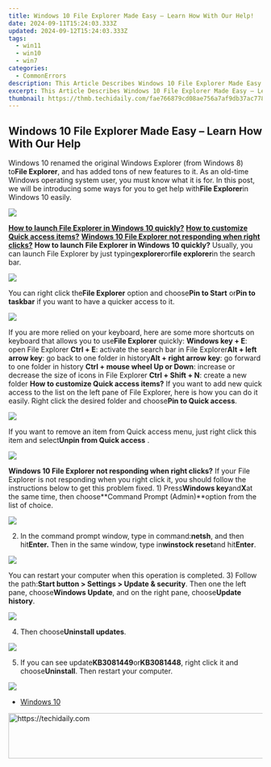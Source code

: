 ```yaml
---
title: Windows 10 File Explorer Made Easy – Learn How With Our Help!
date: 2024-09-11T15:24:03.333Z
updated: 2024-09-12T15:24:03.333Z
tags:
  - win11
  - win10
  - win7
categories:
  - CommonErrors
description: This Article Describes Windows 10 File Explorer Made Easy – Learn How With Our Help!
excerpt: This Article Describes Windows 10 File Explorer Made Easy – Learn How With Our Help!
thumbnail: https://thmb.techidaily.com/fae766879cd08ae756a7af9db37ac778f5fbfa89e057843b1343689c4f471473.jpg
---
```


## Windows 10 File Explorer Made Easy – Learn How With Our Help

Windows 10 renamed the original Windows Explorer (from Windows 8) to**File Explorer**, and has added tons of new features to it. As an old-time Windows operating system user, you must know what it is for. In this post, we will be introducing some ways for you to get help with**File Explorer**in Windows 10 easily.

![](https://images.drivereasy.com/wp-content/uploads/2016/12/file-explorer-in-window-s10.jpg)

[**How to launch File Explorer in Windows 10 quickly?**](https://tools.techidaily.com/drivereasy/download/) [**How to customize Quick access items?**](https://tools.techidaily.com/drivereasy/download/) [**Windows 10 File Explorer not responding when right clicks?**](https://tools.techidaily.com/drivereasy/download/)   **How to launch File Explorer in Windows 10 quickly?** Usually, you can launch File Explorer by just typing**explorer**or**file explorer**in the search bar.

![](https://images.drivereasy.com/wp-content/uploads/2016/12/img_584913472d50a-600x522.jpg)

 You can right click the**File Explorer** option and choose**Pin to Start** or**Pin to taskbar** if you want to have a quicker access to it.

![](https://images.drivereasy.com/wp-content/uploads/2016/12/img_584913edbf2bf.jpg)

 If you are more relied on your keyboard, here are some more shortcuts on keyboard that allows you to use**File Explorer** quickly: **Windows key + E**: open File Explorer **Ctrl + E**: activate the search bar in File Explorer**Alt + left arrow key**: go back to one folder in history**Alt + right arrow key**: go forward to one folder in history **Ctrl + mouse wheel Up or Down**: increase or decrease the size of icons in File Explorer **Ctrl + Shift + N**: create a new folder   **How to customize Quick access items?** If you want to add new quick access to the list on the left pane of File Explorer, here is how you can do it easily. Right click the desired folder and choose**Pin to Quick access**.

![](https://images.drivereasy.com/wp-content/uploads/2016/12/pin-to-quick-access.jpg)

 If you want to remove an item from Quick access menu, just right click this item and select**Unpin from Quick access** .

![](https://images.drivereasy.com/wp-content/uploads/2016/12/unpin-from-quick-access.jpg)

 **Windows 10 File Explorer not responding when right clicks?** If your File Explorer is not responding when you right click it, you should follow the instructions below to get this problem fixed. 1) Press**Windows key**and**X**at the same time, then choose**Command Prompt (Admin)**option from the list of choice.

![](https://images.drivereasy.com/wp-content/uploads/2016/12/img_58491b710eb2d.png)

2) In the command prompt window, type in command:**netsh**, and then hit**Enter.** Then in the same window, type in**winstock reset**and hit**Enter**.

![](https://images.drivereasy.com/wp-content/uploads/2016/12/img_58491c14e6750.jpg)

You can restart your computer when this operation is completed. 3) Follow the path:**Start button > Settings > Update & security**. Then one the left pane, choose**Windows Update**, and on the right pane, choose**Update history**.

![](https://images.drivereasy.com/wp-content/uploads/2016/12/img_58491d95611c0-600x476.jpg)

4) Then choose**Uninstall updates**.

![](https://images.drivereasy.com/wp-content/uploads/2016/12/img_58491d7901b10-600x462.jpg)

5) If you can see update**KB3081449**or**KB3081448**, right click it and choose**Uninstall**. Then restart your computer.

![](https://images.drivereasy.com/wp-content/uploads/2016/12/img_58491df2251f5-600x330.jpg)

* [Windows 10](https://tools.techidaily.com/drivereasy/download/)

<ins class="adsbygoogle"
     style="display:block"
     data-ad-format="autorelaxed"
     data-ad-client="ca-pub-7571918770474297"
     data-ad-slot="1223367746"></ins>

<ins class="adsbygoogle"
     style="display:block"
     data-ad-client="ca-pub-7571918770474297"
     data-ad-slot="8358498916"
     data-ad-format="auto"
     data-full-width-responsive="true"></ins>



<!-- affiliate ads begin -->
<a href="https://wigfever.sjv.io/c/5597632/2014851/22899" target="_top" id="2014851">
  <img src="//a.impactradius-go.com/display-ad/22899-2014851" border="0" alt="https://techidaily.com" width="728" height="90"/>
</a>
<img height="0" width="0" src="https://wigfever.sjv.io/i/5597632/2014851/22899" style="position:absolute;visibility:hidden;" border="0" />
<!-- affiliate ads end -->

